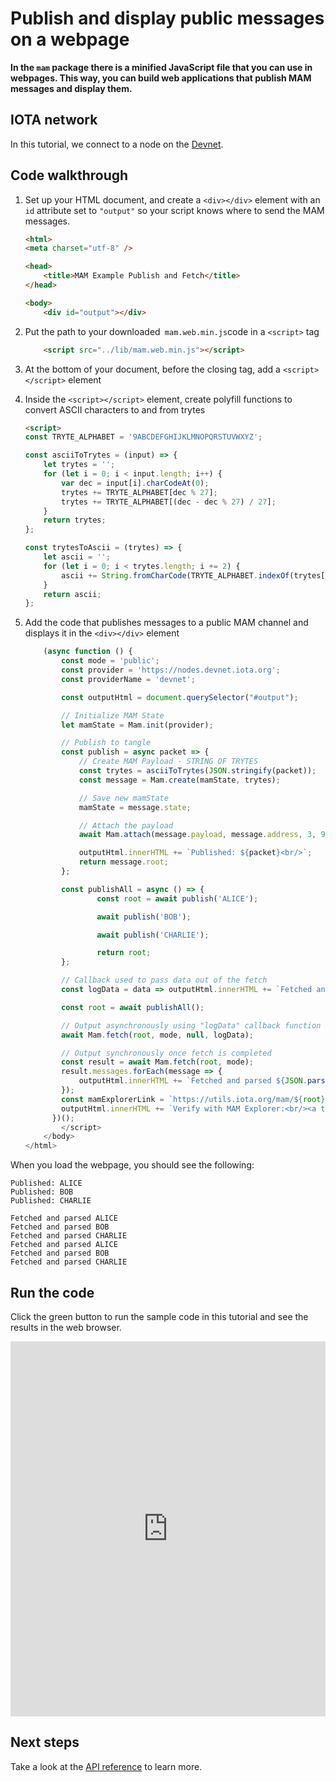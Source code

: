 # Publish and display public messages on a webpage

**In the `mam` package there is a minified JavaScript file that you can use in webpages. This way, you can build web applications that publish MAM messages and display them.**

## IOTA network

In this tutorial, we connect to a node on the [Devnet](root://getting-started/1.0/networks/overview.md).

## Code walkthrough

1. Set up your HTML document, and create a `<div></div>` element with an `id` attribute set to `"output"` so your script knows where to send the MAM messages.

    ```html
    <html>
    <meta charset="utf-8" />

    <head>
        <title>MAM Example Publish and Fetch</title>
    </head>

    <body>
        <div id="output"></div>
    ```

2. Put the path to your downloaded` mam.web.min.js`code in a `<script>` tag

    ```html
        <script src="../lib/mam.web.min.js"></script>
    ```

3. At the bottom of your document, before the closing </body> tag, add a `<script></script>` element

4. Inside the `<script></script>` element, create polyfill functions to convert ASCII characters to and from trytes

    ```html
    <script>
    const TRYTE_ALPHABET = '9ABCDEFGHIJKLMNOPQRSTUVWXYZ';

    const asciiToTrytes = (input) => {
        let trytes = '';
        for (let i = 0; i < input.length; i++) {
            var dec = input[i].charCodeAt(0);
            trytes += TRYTE_ALPHABET[dec % 27];
            trytes += TRYTE_ALPHABET[(dec - dec % 27) / 27];
        }
        return trytes;
    };

    const trytesToAscii = (trytes) => {
        let ascii = '';
        for (let i = 0; i < trytes.length; i += 2) {
            ascii += String.fromCharCode(TRYTE_ALPHABET.indexOf(trytes[i]) + TRYTE_ALPHABET.indexOf(trytes[i + 1]) * 27);
        }
        return ascii;
    };
    ```

5. Add the code that publishes messages to a public MAM channel and displays it in the `<div></div>` element

    ```js
        (async function () {
            const mode = 'public';
            const provider = 'https://nodes.devnet.iota.org';
            const providerName = 'devnet';

            const outputHtml = document.querySelector("#output");

            // Initialize MAM State
            let mamState = Mam.init(provider);

            // Publish to tangle
            const publish = async packet => {
                // Create MAM Payload - STRING OF TRYTES
                const trytes = asciiToTrytes(JSON.stringify(packet));
                const message = Mam.create(mamState, trytes);

                // Save new mamState
                mamState = message.state;

                // Attach the payload
                await Mam.attach(message.payload, message.address, 3, 9);

                outputHtml.innerHTML += `Published: ${packet}<br/>`;
                return message.root;
            };

            const publishAll = async () => {
                    const root = await publish('ALICE');

                    await publish('BOB');

                    await publish('CHARLIE');

                    return root;
            };

            // Callback used to pass data out of the fetch
            const logData = data => outputHtml.innerHTML += `Fetched and parsed ${JSON.parse(trytesToAscii(data))}<br/>`;

            const root = await publishAll();

            // Output asynchronously using "logData" callback function
            await Mam.fetch(root, mode, null, logData);

            // Output synchronously once fetch is completed
            const result = await Mam.fetch(root, mode);
            result.messages.forEach(message => {
                outputHtml.innerHTML += `Fetched and parsed ${JSON.parse(trytesToAscii(message))}<br/>`;
            });
            const mamExplorerLink = `https://utils.iota.org/mam/${root}/${mode}/${providerName}`;
            outputHtml.innerHTML += `Verify with MAM Explorer:<br/><a target="_blank" href="${mamExplorerLink}">${mamExplorerLink}</a>`;
          })();
            </script>
        </body>
    </html>
    ```

When you load the webpage, you should see the following:

```
Published: ALICE
Published: BOB
Published: CHARLIE

Fetched and parsed ALICE
Fetched and parsed BOB
Fetched and parsed CHARLIE
Fetched and parsed ALICE
Fetched and parsed BOB
Fetched and parsed CHARLIE
```

## Run the code

Click the green button to run the sample code in this tutorial and see the results in the web browser. 

<iframe height="600px" width="100%" src="https://repl.it/@jake91/MAM-webpage?lite=true" scrolling="no" frameborder="no" allowtransparency="true" allowfullscreen="true" sandbox="allow-forms allow-pointer-lock allow-popups allow-same-origin allow-scripts allow-modals"></iframe>

## Next steps

Take a look at the [API reference](../../api-reference.md) to learn more.
